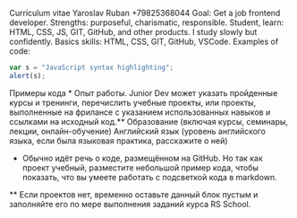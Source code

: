 Curriculum vitae
Yaroslav Ruban
+79825368044
Goal: Get a job frontend developer.
Strengths: purposeful, charismatic, responsible.
Student, learn: HTML, CSS, JS, GIT, GitHub, and other products.
I study slowly but confidently.
Basics skills: HTML, CSS, GIT, GitHub, VSCode.
Examples of code:
```javascript
var s = "JavaScript syntax highlighting";
alert(s);
``````
Примеры кода *
        Опыт работы. Junior Dev может указать пройденные курсы и тренинги, перечислить учебные проекты, или проекты, выполненные на фрилансе с указанием использованных
        навыков и ссылками на исходный код.**
        Образование (включая курсы, семинары, лекции, онлайн-обучение)
        Английский язык (уровень английского языка, если была языковая практика, расскажите о ней)

* Обычно идёт речь о коде, размещённом на GitHub. Но так как проект учебный, разместите небольшой пример кода, чтобы показать, что вы умеете работать с подсветкой кода в markdown.

** Если проектов нет, временно оставьте данный блок пустым и заполняйте его по мере выполнения заданий курса RS School.
